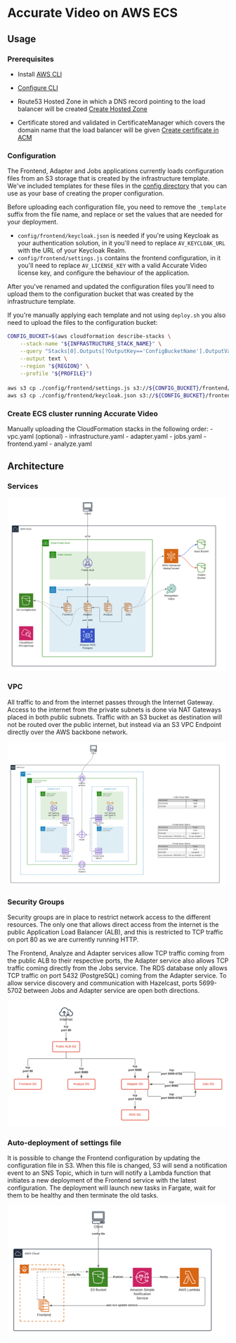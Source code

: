 # Accurate Video on AWS ECS

## Usage

### Prerequisites

- Install [AWS CLI](https://aws.amazon.com/cli/)
- [Configure CLI](https://docs.aws.amazon.com/cli/latest/userguide/cli-configure-quickstart.html)

- Route53 Hosted Zone in which a DNS record pointing to the load balancer will be created [Create Hosted Zone](https://docs.aws.amazon.com/Route53/latest/DeveloperGuide/CreatingHostedZone.html)
- Certificate stored and validated in CertificateManager which covers the domain name that the load balancer will be given [Create certificate in ACM](https://docs.aws.amazon.com/acm/latest/userguide/gs-acm-request-public.html)

### Configuration

The Frontend, Adapter and Jobs applications currently loads configuration files from an S3 storage that is created by the infrastructure template. We've included templates for these files in the [config directory](./config) that you can use as your base of creating the proper configuration.

Before uploading each configuration file, you need to remove the `_template` suffix from the file name, and replace or set the values that are needed for your deployment.

- `config/frontend/keycloak.json` is needed if you're using Keycloak as your authentication solution, in it you'll need to replace `AV_KEYCLOAK_URL` with the URL of your Keycloak Realm.
- `config/frontend/settings.js` contains the frontend configuration, in it you'll need to replace `AV_LICENSE_KEY` with a valid Accurate Video license key, and configure the behaviour of the application.

After you've renamed and updated the configuration files you'll need to upload them to the configuration bucket that was created by the infrastructure template.

If you're manually applying each template and not using `deploy.sh` you also need to upload the files to the configuration bucket:

```sh
CONFIG_BUCKET=$(aws cloudformation describe-stacks \
    --stack-name "${INFRASTRUCTURE_STACK_NAME}" \
    --query "Stacks[0].Outputs[?OutputKey=='ConfigBucketName'].OutputValue" \
    --output text \
    --region "${REGION}" \
    --profile "${PROFILE}")
    
aws s3 cp ./config/frontend/settings.js s3://${CONFIG_BUCKET}/frontend/settings.js
aws s3 cp ./config/frontend/keycloak.json s3://${CONFIG_BUCKET}/frontend/keycloak.json
```

### Create ECS cluster running Accurate Video

Manually uploading the CloudFormation stacks in the following order:
    - vpc.yaml (optional)
    - infrastructure.yaml
    - adapter.yaml
    - jobs.yaml
    - frontend.yaml
    - analyze.yaml

## Architecture

### Services

![alt text](documentation/services.png)

### VPC

All traffic to and from the internet passes through the Internet Gateway. Access to the internet from the private subnets is done via NAT Gateways placed in both public subnets.
Traffic with an S3 bucket as destination will not be routed over the public internet, but instead via an S3 VPC Endpoint directly over the AWS backbone network.

![alt text](documentation/network.png)

### Security Groups

Security groups are in place to restrict network access to the different resources. The only one that allows direct access from the internet is the public Application Load Balancer (ALB), and this is restricted to TCP traffic on port 80 as we are currently running HTTP.

The Frontend, Analyze and Adapter services allow TCP traffic coming from the public ALB to their respective ports, the Adapter service also allows TCP traffic coming directly from the Jobs service. The RDS database only allows TCP traffic on port 5432 (PostgreSQL) coming from the Adapter service. To allow service discovery and communication with Hazelcast, ports 5699-5702 between Jobs and Adapter service are open both directions.

![alt text](documentation/security-groups.png)

### Auto-deployment of settings file

It is possible to change the Frontend configuration by updating the configuration file in S3. When this file is changed, S3 will send a notification event to an SNS Topic, which in turn will notify a Lambda function that initiates a new deployment of the Frontend service with the latest configuration. The deployment will launch new tasks in Fargate, wait for them to be healthy and then terminate the old tasks.

![alt text](documentation/autodeploy-settings-file.png)
